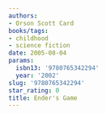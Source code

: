 ```yaml
---
authors:
- Orson Scott Card
books/tags:
- childhood
- science fiction
date: 2005-08-04
params:
  isbn13: '9780765342294'
  year: '2002'
slug: '9780765342294'
star_rating: 0
title: Ender's Game
---
```


<!--more-->
